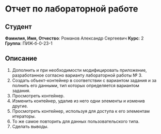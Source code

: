 # Отчет по лабораторной работе

## Студент

**Фамилия, Имя, Отчество**: Романов Александр Сергеевич
**Курс**: 2  
**Группа**: ПИЖ-б-0-23-1

## Описание

1. Дополнить и при необходимости модифицировать приложение, 
разработанное согласно варианту лабораторной работы № 3.  
2. Создать объект-контейнер в соответствии с вариантом задания и за
полнить его данными, тип которых определяется вариантом задания. 
3. Просмотреть контейнер. 
4. Изменить контейнер, удалив из него одни элементы и изменив 
другие. 
5. Просмотреть контейнер, используя для доступа к его элементам 
итераторы. 
6. То же самое повторить для данных пользовательского типа. 
7. Сделать выводы. 
